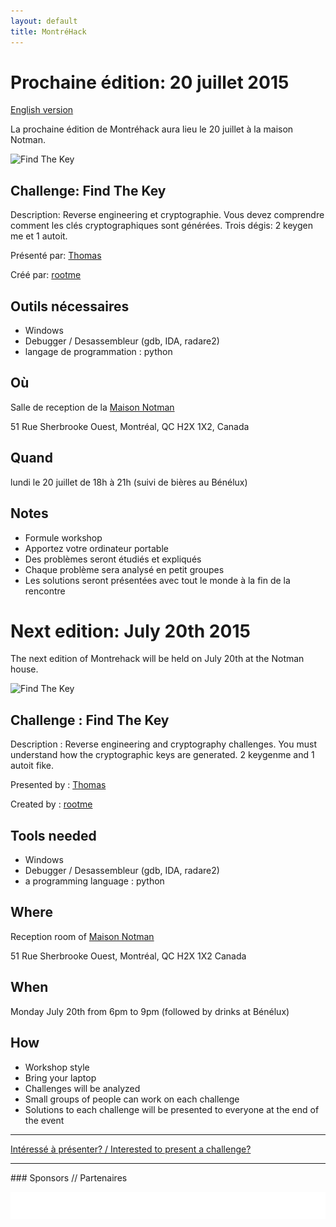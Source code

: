 ```yaml
---
layout: default
title: MontréHack
---
```

<!-- 

  This is the absolute minimum to get stuff up. Feel free [obliged] to add
  editorial niceties.

  Put this in index.md and update the following variables (like w/ vim's s///)
  $date $en_date
  $eventbrite_link
  $image (optional) format: ![AltText](path_to_image.png)
  $problem1_name, $problem1_desc, $problem1_tools, $problem1_presenter
  $en_problem1_name, $en_problem1_desc, $en_problem1_tools, $en_problem1_presenter
  repeat for problem 2, 3, etc.

/-->


# Prochaine édition: 20 juillet 2015
[English version](#english)

La prochaine édition de Montréhack aura lieu le 20 juillet à la maison Notman.

![Find The Key](/images/15-07_find_the_key.gif)

## Challenge: Find The Key

Description: Reverse engineering et cryptographie.  Vous devez comprendre comment les clés cryptographiques sont générées.  Trois dégis: 2 keygen me et 1 autoit.

Présenté par: [Thomas](https://twitter.com/nyx__o)

Créé par: [rootme](http://www.root-me.org/)

## Outils nécessaires

* Windows
* Debugger / Desassembleur (gdb, IDA, radare2)
* langage de programmation : python

## Où

Salle de reception de la [Maison Notman](http://notman.org/)

51 Rue Sherbrooke Ouest, Montréal, QC H2X 1X2, Canada

## Quand

lundi le 20 juillet de 18h à 21h (suivi de bières au Bénélux)

## Notes

* Formule workshop
* Apportez votre ordinateur portable
* Des problèmes seront étudiés et expliqués
* Chaque problème sera analysé en petit groupes
* Les solutions seront présentées avec tout le monde à la fin de la rencontre


<a id="english"></a>
# Next edition: July 20th 2015

The next edition of Montrehack will be held on July 20th at the Notman house.

![Find The Key](/images/15-07_find_the_key.gif)

## Challenge : Find The Key

Description : Reverse engineering and cryptography challenges.  You must understand how the cryptographic keys are generated.  2 keygenme and 1 autoit fike.

Presented by : [Thomas](https://twitter.com/nyx__o)

Created by : [rootme](http://www.root-me.org/)

## Tools needed

* Windows
* Debugger / Desassembleur (gdb, IDA, radare2)
* a programming language : python

## Where

Reception room of [Maison Notman](http://notman.org/)

51 Rue Sherbrooke Ouest, Montréal, QC H2X 1X2 Canada

## When

Monday July 20th from 6pm to 9pm (followed by drinks at Bénélux)

## How

* Workshop style
* Bring your laptop
* Challenges will be analyzed
* Small groups of people can work on each challenge
* Solutions to each challenge will be presented to everyone at the end of the event

<hr/>

[Intéressé à présenter? / Interested to present a challenge?](https://github.com/montrehack/montrehack.github.com/wiki/Present-at-Montrehack)

<hr/>
### Sponsors // Partenaires

[![Brasserie Benelux](/images/benelux.png)](http://brasseriebenelux.com/)